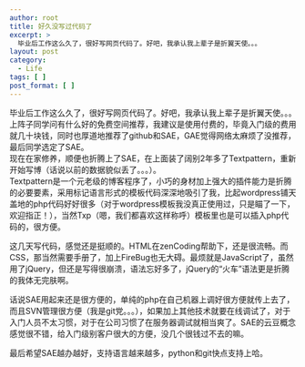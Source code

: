 ```yaml
---
author: root
title: 好久没写过代码了
excerpt: >
  毕业后工作这么久了，很好写网页代码了。好吧，我承认我上辈子是折翼天使。。。
layout: post
category:
  - Life
tags: [ ]
post_format: [ ]
---
```

毕业后工作这么久了，很好写网页代码了。好吧，我承认我上辈子是折翼天使。。。  
上阵子同学问有什么好的免费空间推荐，我建议是使用付费的，毕竟入门级的费用就几十块钱，同时也厚道地推荐了github和SAE，GAE觉得网络太麻烦了没推荐，最后同学选定了SAE。  
现在在家修养，顺便也折腾上了SAE，在上面装了阔别2年多了Textpattern，重新开始写博（话说以前的数据貌似丢了。。。）。  
Textpattern是一个元老级的博客程序了，小巧的身材加上强大的插件能力是折腾的必要要素，采用标记语言形式的模板代码深深地吸引了我，比起wordpress铺天盖地的php代码好好很多（对于wordpress模板我没真正使用过，只是瞄了一下，欢迎指正！），当然Txp（嗯，我们都喜欢这样称呼）模板里也是可以插入php代码的，很方便。

这几天写代码，感觉还是挺顺的。HTML在zenCoding帮助下，还是很流畅。而CSS，那当然需要手册了，加上FireBug也无大碍。最烦就是JavaScript了，虽然用了jQuery，但还是写得很崩溃，语法忘好多了，jQuery的“火车”语法更是折腾的我体无完肤啊。

话说SAE用起来还是很方便的，单纯的php在自己机器上调好很方便就传上去了，而且SVN管理很方便（我是git党。。。），如果加上其他技术就要在线调试了，对于入门人员不太习惯，对于在公司习惯了在服务器调试就相当爽了。SAE的云豆概念感觉很不错，给入门级别客户很大的方便，没几个很钱过不去的嘛。

最后希望SAE越办越好，支持语言越来越多，python和git快点支持上哈。